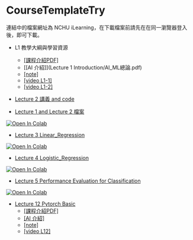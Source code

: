 # CourseTemplateTry
連結中的檔案網址為 NCHU iLearning，在下載檔案前請先在在同一瀏覽器登入後，即可下載。
- L1 教學大綱與學習資源 
    - [[課程介紹PDF]](https://github.com/yam8572/IOT/blob/main/Lesson1%20Introduction/%E8%AA%B2%E7%A8%8B%E4%BB%8B%E7%B4%B9.pdf)
    - [[AI 介紹]](Lecture 1 Introduction/AI_ML總論.pdf)
    - [[note]](https://github.com/yam8572/IOT/blob/main/Lesson1%20Introduction/README.md)
    - [[video L1-1]](https://youtu.be/xIAEHZvYadE) 
    - [[video L1-2]](https://youtu.be/J1BYvGg4f0o)

- [Lecture 2 講義 and code](https://lms2020.nchu.edu.tw/media/doc/88796)
- [Lecture 1 and Lecture 2 檔案](https://github.com/awinlab/CourseTemplateTry/tree/main/Lecture%201%262)

[![Open In Colab](https://colab.research.google.com/assets/colab-badge.svg)](https://colab.research.google.com/github/awinlab/CourseTemplateTry/blob/main/Linear%20Regression%20template%20.ipynb)

- [Lecture 3 Linear_Regression](https://github.com/awinlab/CourseTemplateTry/tree/main/Lecture%203)

[![Open In Colab](https://colab.research.google.com/assets/colab-badge.svg)](https://colab.research.google.com/github/awinlab/CourseTemplateTry/blob/main/Lecture%203/Lecture_3_Linear_Regression_template_(ok3)_.ipynb)

- [Lecture 4 Logistic_Regression](https://github.com/awinlab/CourseTemplateTry/tree/main/Lecture%204%20Logistic%20regression)

[![Open In Colab](https://colab.research.google.com/assets/colab-badge.svg)](https://github.com/awinlab/CourseTemplateTry/blob/main/Lecture%204%20Logistic%20regression/Multi-Linear%20regression%202021.10.2(Answer%20sample%20NotUseSelection)%20.ipynb)

- [Lecture 5 Performance Evaluation for Classification](https://github.com/awinlab/CourseTemplateTry/tree/main/Lecture%205)

[![Open In Colab](https://colab.research.google.com/assets/colab-badge.svg)](https://github.com/awinlab/CourseTemplateTry/blob/c84b9d559b5d84a997442914571d3162a5c661c4/Lecture%205/Logistic%20regression%202022.10.3(grade%20with%20K-fold).ipynb)

- [Lecture 12 Pytorch Basic](https://github.com/awinlab/CourseTemplateTry/tree/main/Lecture%2012%20Pytorch%20Basic)
    - [[課程介紹PDF]](https://github.com/yam8572/IOT/blob/main/Lesson1%20Introduction/%E8%AA%B2%E7%A8%8B%E4%BB%8B%E7%B4%B9.pdf)
    - [[AI 介紹]](https://github.com/yam8572/IOT/blob/main/Lesson1%20Introduction/AI_ML%E7%B8%BD%E8%AB%96.pdf)
    - [[note]](https://github.com/yam8572/IOT/blob/main/Lesson1%20Introduction/README.md)
    - [[video L12]](https://youtu.be/rFK0B5B8AUs) 
